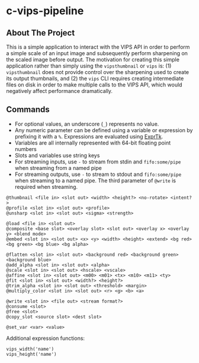 # c-vips-pipeline

## About The Project

This is a simple application to interact with the VIPS API in order to perform a simple scale
of an input image and subsequently perform sharpening on the scaled image before output. The
motivation for creating this simple application rather than simply using the `vipsthumbnail`
or `vips` is: (1) `vipsthumbnail` does not provide control over the sharpening used to create
its output thumbnails, and (2) the `vips` CLI requires creating intermediate files on disk in
order to make multiple calls to the VIPS API, which would negatively affect performance
dramatically.

## Commands

- For optional values, an underscore (`_`) represents no value.
- Any numeric parameter can be defined using a variable or expression by prefixing it with a `%`. Expressions are evaluated using [ExprTk](https://github.com/ArashPartow/exprtk).
- Variables are all internally represented with 64-bit floating point numbers
- Slots and variables use string keys
- For streaming inputs, use `-` to stream from stdin and `fifo:some/pipe` when streaming from a named pipe
- For streaming outputs, use `-` to stream to stdout and `fifo:some/pipe` when streaming to a named pipe. The third parameter of `@write` is required when streaming.

```
@thumbnail <file in> <slot out> <width> <height?> <no-rotate> <intent?>
@profile <slot in> <slot out> <profile>
@unsharp <slot in> <slot out> <sigma> <strength>

@load <file in> <slot out>
@composite <base slot> <overlay slot> <slot out> <overlay x> <overlay y> <blend mode>
@embed <slot in> <slot out> <x> <y> <width> <height> <extend> <bg red> <bg green> <bg blue> <bg alpha>
 
@flatten <slot in> <slot out> <background red> <background green> <background blue>
@add_alpha <slot in> <slot out> <alpha>
@scale <slot in> <slot out> <hscale> <vscale>
@affine <slot in> <slot out> <m00> <m01> <tx> <m10> <m11> <ty>
@fit <slot in> <slot out> <width?> <height?>
@trim_alpha <slot in> <slot out> <threshold> <margin>
@multiply_color <slot in> <slot out> <r> <g> <b> <a>

@write <slot in> <file out> <stream format?>
@consume <slot>
@free <slot>
@copy_slot <source slot> <dest slot>

@set_var <var> <value>
```

Additional expression functions:
```
vips_width('name')
vips_height('name')
```
